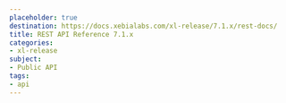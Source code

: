 ```yaml
---
placeholder: true
destination: https://docs.xebialabs.com/xl-release/7.1.x/rest-docs/
title: REST API Reference 7.1.x
categories:
- xl-release
subject:
- Public API
tags:
- api
---
```

